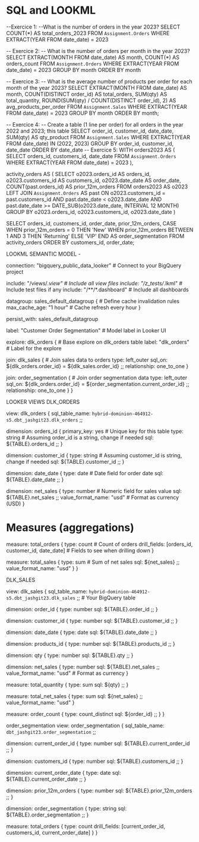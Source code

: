 # SQL and LOOKML

--Exercice 1:
--What is the number of orders in the year 2023?
SELECT COUNT(*) AS total_orders_2023
FROM `Assignment.Orders`
WHERE EXTRACT(YEAR FROM date_date) = 2023




-- Exercice 2:
-- What is the number of orders per month in the year 2023?
SELECT
  EXTRACT(MONTH FROM date_date) AS month,
  COUNT(*) AS orders_count
FROM `Assignment.Orders`
WHERE EXTRACT(YEAR FROM date_date) = 2023
GROUP BY month
ORDER BY month


-- Exercice 3:
-- What is the average number of products per order for each month of the year 2023?
SELECT
  EXTRACT(MONTH FROM date_date) AS month,
  COUNT(DISTINCT order_id) AS total_orders,
  SUM(qty) AS total_quantity,
  ROUND(SUM(qty) / COUNT(DISTINCT order_id), 2) AS avg_products_per_order
FROM `Assignment.Sales`
WHERE EXTRACT(YEAR FROM date_date) = 2023
GROUP BY month
ORDER BY month;




-- Exercice 4:
-- Create a table (1 line per order) for all orders in the year 2022 and 2023; this table
SELECT
  order_id,
  customer_id,
  date_date,
  SUM(qty) AS qty_product
FROM `Assignment.Sales`
WHERE EXTRACT(YEAR FROM date_date) IN (2022, 2023)
GROUP BY order_id, customer_id, date_date
ORDER BY date_date
-- Exercice 5:
WITH orders2023 AS (
  SELECT
    orders_id,
    customers_id,
    date_date
  FROM `Assignment.Orders`
  WHERE EXTRACT(YEAR FROM date_date) = 2023
),


activity_orders AS (
  SELECT
    o2023.orders_id AS orders_id,
    o2023.customers_id AS customers_id,
    o2023.date_date AS order_date,
    COUNT(past.orders_id) AS prior_12m_orders
  FROM orders2023 AS o2023
  LEFT JOIN `Assignment.Orders` AS past
    ON o2023.customers_id = past.customers_id
    AND past.date_date < o2023.date_date
    AND past.date_date >= DATE_SUB(o2023.date_date, INTERVAL 12 MONTH)
  GROUP BY o2023.orders_id, o2023.customers_id, o2023.date_date
)


SELECT
  orders_id,
  customers_id,
  order_date,
  prior_12m_orders,
  CASE
    WHEN prior_12m_orders = 0 THEN 'New'
    WHEN prior_12m_orders BETWEEN 1 AND 3 THEN 'Returning'
    ELSE 'VIP'
  END AS order_segmentation
FROM activity_orders
ORDER BY customers_id, order_date;









LOOKML SEMANTIC MODEL -

connection: "bigquery_public_data_looker"  # Connect to your BigQuery project

include: "/views/*.view"                    # Include all view files
include: "/z_tests/*.lkml"                  # Include test files if any
include: "/**/*.dashboard"                   # Include all dashboards

datagroup: sales_default_datagroup {        # Define cache invalidation rules
  max_cache_age: "1 hour"                    # Cache refresh every hour
}

persist_with: sales_default_datagroup        

label: "Customer Order Segmentation"         # Model label in Looker UI

explore: dlk_orders {                         # Base explore on dlk_orders table
  label: "dlk_orders"                         # Label for the explore

  join: dlk_sales {                           # Join sales data to orders
    type: left_outer
    sql_on: ${dlk_orders.order_id} = ${dlk_sales.order_id} ;;
    relationship: one_to_one
  }

  join: order_segmentation {                  # Join order segmentation data
    type: left_outer
    sql_on: ${dlk_orders.order_id} = ${order_segmentation.current_order_id} ;;
    relationship: one_to_one
  }
}




LOOKER VIEWS
DLK_ORDERS 

view: dlk_orders {
  sql_table_name: `hybrid-dominion-464912-s5.dbt_jashgit23.dlk_orders` ;;  
 
  dimension: orders_id {
    primary_key: yes                    # Unique key for this table
    type: string                       # Assuming order_id is a string, change if needed
    sql: ${TABLE}.orders_id ;;
  }

  dimension: customer_id {
    type: string                       # Assuming customer_id is string, change if needed
    sql: ${TABLE}.customer_id ;;
  }

  dimension: date_date {
    type: date                        # Date field for order date
    sql: ${TABLE}.date_date ;;
  }

  dimension: net_sales {
    type: number                      # Numeric field for sales value
    sql: ${TABLE}.net_sales ;;
    value_format_name: "usd"          # Format as currency (USD)
  }

  # Measures (aggregations)
  measure: total_orders {
    type: count                      # Count of orders
    drill_fields: [orders_id, customer_id, date_date]   # Fields to see when drilling down
  }

  measure: total_sales {
    type: sum                       # Sum of net sales
    sql: ${net_sales} ;;
    value_format_name: "usd"
  }
}

DLK_SALES


view: dlk_sales {
  sql_table_name: `hybrid-dominion-464912-s5.dbt_jashgit23.dlk_sales` ;;  # Your BigQuery table

  dimension: order_id {
    type: number
    sql: ${TABLE}.order_id ;;
  }

  dimension: customer_id {
    type: number
    sql: ${TABLE}.customer_id ;;
  }

  dimension: date_date {
    type: date
    sql: ${TABLE}.date_date ;;
  }

  dimension: products_id {
    type: number
    sql: ${TABLE}.products_id ;;
  }

  dimension: qty {
    type: number
    sql: ${TABLE}.qty ;;
  }

  dimension: net_sales {
    type: number
    sql: ${TABLE}.net_sales ;;
    value_format_name: "usd"  # Format as currency
  }

  measure: total_quantity {
    type: sum
    sql: ${qty} ;;
  }

  measure: total_net_sales {
    type: sum
    sql: ${net_sales} ;;
    value_format_name: "usd"
  }

  measure: order_count {
    type: count_distinct
    sql: ${order_id} ;;
  }
}

order_segmentation
view: order_segmentation {
  sql_table_name: `dbt_jashgit23.order_segmentation` ;;

  dimension: current_order_id {
    type: number
    sql: ${TABLE}.current_order_id ;;
  }

  dimension: customers_id {
    type: number
    sql: ${TABLE}.customers_id ;;
  }

  dimension: current_order_date {
    type: date
    sql: ${TABLE}.current_order_date ;;
  }

  dimension: prior_12m_orders {
    type: number
    sql: ${TABLE}.prior_12m_orders ;;
  }

  dimension: order_segmentation {
    type: string
    sql: ${TABLE}.order_segmentation ;;
  }

  measure: total_orders {
    type: count
    drill_fields: [current_order_id, customers_id, current_order_date]
  }
}

